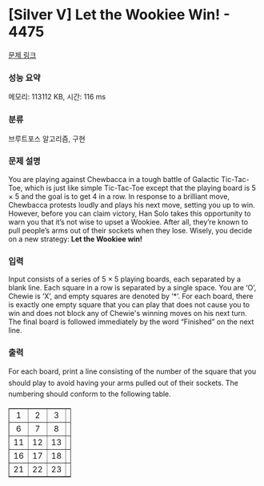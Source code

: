 # [Silver V] Let the Wookiee Win! - 4475 

[문제 링크](https://www.acmicpc.net/problem/4475) 

### 성능 요약

메모리: 113112 KB, 시간: 116 ms

### 분류

브루트포스 알고리즘, 구현

### 문제 설명

<p>You are playing against Chewbacca in a tough battle of Galactic Tic-Tac-Toe, which is just like simple Tic-Tac-Toe except that the playing board is 5 × 5 and the goal is to get 4 in a row. In response to a brilliant move, Chewbacca protests loudly and plays his next move, setting you up to win. However, before you can claim victory, Han Solo takes this opportunity to warn you that it’s not wise to upset a Wookiee. After all, they’re known to pull people’s arms out of their sockets when they lose. Wisely, you decide on a new strategy:<strong> Let the Wookiee win!</strong></p>

### 입력 

 <p>Input consists of a series of 5 × 5 playing boards, each separated by a blank line. Each square in a row is separated by a single space. You are ‘O’, Chewie is ‘X’, and empty squares are denoted by ‘*’. For each board, there is exactly one empty square that you can play that does not cause you to win and does not block any of Chewie's winning moves on his next turn. The final board is followed immediately by the word “Finished” on the next line.</p>

### 출력 

 <p><span style="line-height:1.6em">For each board, print a line consisting of the number of the square that you should play to avoid having your arms pulled out of their sockets. The numbering should conform to the following table.</span></p>

<table border="1" cellpadding="1" cellspacing="1" style="width:125px">
	<tbody>
		<tr>
			<td style="text-align: center;">1</td>
			<td style="text-align: center;">2</td>
			<td style="text-align: center;">3</td>
			<td style="text-align: center;">4</td>
			<td style="text-align: center;">5</td>
		</tr>
		<tr>
			<td style="text-align: center;">6</td>
			<td style="text-align: center;">7</td>
			<td style="text-align: center;">8</td>
			<td style="text-align: center;">9</td>
			<td style="text-align: center;">10</td>
		</tr>
		<tr>
			<td style="text-align: center;">11</td>
			<td style="text-align: center;">12</td>
			<td style="text-align: center;">13</td>
			<td style="text-align: center;">14</td>
			<td style="text-align: center;">15</td>
		</tr>
		<tr>
			<td style="text-align: center;">16</td>
			<td style="text-align: center;">17</td>
			<td style="text-align: center;">18</td>
			<td style="text-align: center;">19</td>
			<td style="text-align: center;">20</td>
		</tr>
		<tr>
			<td style="text-align: center;">21</td>
			<td style="text-align: center;">22</td>
			<td style="text-align: center;">23</td>
			<td style="text-align: center;">24</td>
			<td style="text-align: center;">25</td>
		</tr>
	</tbody>
</table>

<p> </p>

